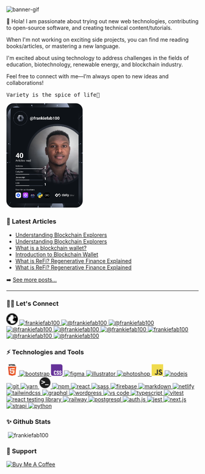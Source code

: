 ![banner-gif](https://github.com/user-attachments/assets/0bba2330-4c77-41dd-a1a3-4799093efb09)

👋 Hola! I am passionate about trying out new web technologies, contributing to open-source software, and creating technical content/tutorials. 

When I'm not working on exciting side projects, you can find me reading books/articles, or mastering a new language.

I'm excited about using technology to address challenges in the fields of education, biotechnology, renewable energy, and blockchain industry.

Feel free to connect with me—I’m always open to new ideas and collaborations!

<samp>Variety is the spice of life💯</samp>

<a href="https://app.daily.dev/frankiefab100">
<img src="https://github.com/frankiefab100/frankiefab100/blob/main/devcard.svg" width="200" alt="Franklin Ohaegbulam's Daily Dev Card"/>
</a>

### 📒 Latest Articles

<!-- BLOG-POST-LIST:START -->
- [Understanding Blockchain Explorers](https://frankiefab100.medium.com/understanding-blockchain-explorers-39a8b436c79f?source=rss-209f88d0d0d1------2)
- [Understanding Blockchain Explorers](https://dev.to/frankiefab100/understanding-blockchain-explorers-5dkj)
- [What is a blockchain wallet?](https://frankiefab100.medium.com/what-is-a-blockchain-wallet-6e33966b7efa?source=rss-209f88d0d0d1------2)
- [Introduction to Blockchain Wallet](https://dev.to/frankiefab100/introduction-to-blockchain-wallet-22ip)
- [What is ReFi? Regenerative Finance Explained](https://frankiefab100.medium.com/today-climate-change-is-one-of-the-most-crucial-challenges-that-humanity-has-ever-faced-and-lots-ac1741301d18?source=rss-209f88d0d0d1------2)
- [What is ReFi? Regenerative Finance Explained](https://dev.to/frankiefab100/what-is-refi-regenerative-finance-explained-4d1l)
<!-- BLOG-POST-LIST:END -->

➡️ [See more posts...](https://frankiefab.hashnode.dev)

---

<h3 align="left">🤝🏻 Let's Connect</h3>
<p align="left">
  <a href="https://www.frankiefab.com" target="_blank">
    <img src="https://raw.githubusercontent.com/iconic/open-iconic/master/svg/globe.svg" alt="frankiefab100 personal website" height="30" width="30" />
  </a>
  <a href="https://twitter.com/frankiefab100" target="_blank">
    <img src="https://cdn.jsdelivr.net/npm/simple-icons@3.0.1/icons/twitter.svg" alt="frankiefab100" height="30" width="30" />
  </a>
  <a href="https://linkedin.com/in/frankiefab100" target="_blank">
    <img src="https://cdn.jsdelivr.net/npm/simple-icons@3.0.1/icons/linkedin.svg" alt="@frankiefab100" height="30" width="30" />
  </a>
  <a href="https://dev.to/frankiefab100" target="_blank">
    <img src="https://cdn.jsdelivr.net/npm/simple-icons@3.0.1/icons/dev-dot-to.svg" alt="@frankiefab100" height="30" width="30" />
  </a>
  <a href="https://codepen.io/frankiefab100" target="_blank">
    <img src="https://cdn.jsdelivr.net/npm/simple-icons@3.0.1/icons/codepen.svg" alt="@frankiefab100" height="30" width="30" />
  </a>
  <a href="https://instagram.com/frankiefab100" target="_blank">
    <img src="https://cdn.jsdelivr.net/npm/simple-icons@3.0.1/icons/instagram.svg" alt="@frankiefab100" height="30" width="30" />
  </a>
  <a href="https://facebook.com/frankiefab100" target="_blank">
    <img src="https://cdn.jsdelivr.net/npm/simple-icons@3.0.1/icons/facebook.svg" alt="@frankiefab100" height="30" width="30" />
  </a>
  <a href="https://dribbble.com/frankiefab100" target="_blank">
    <img src="https://cdn.jsdelivr.net/npm/simple-icons@3.0.1/icons/dribbble.svg" alt="frankiefab100" height="30" width="30" />
  </a>
  <a href="https://www.behance.net/frankiefab100" target="_blank">
    <img src="https://cdn.jsdelivr.net/npm/simple-icons@3.0.1/icons/behance.svg" alt="@frankiefab100" height="30" width="30" />
  </a>
  <a href="https://medium.com/@frankiefab100" target="_blank">
    <img src="https://cdn.jsdelivr.net/npm/simple-icons@3.0.1/icons/medium.svg" alt="@frankiefab100" height="30" width="30" />
  </a>
</p>

<h3 align="left">⚡ Technologies and Tools</h3>
<p align="left">
  <a href="https://developer.mozilla.org/en-US/docs/Learn/Getting_started_with_the_web/HTML_basics" target="_blank">
    <img src="https://raw.githubusercontent.com/github/explore/80688e429a7d4ef2fca1e82350fe8e3517d3494d/topics/html/html.png" alt="html5" width="30" height="30"/>
  </a>
  <a href="https://getbootstrap.com" target="_blank">
    <img src="https://www.vectorlogo.zone/logos/getbootstrap/getbootstrap-icon.svg" alt="bootstrap" width="30" height="30"/>
  </a>
  <a href="https://developer.mozilla.org/en-US/docs/Web/CSS" target="_blank">
    <img src="https://raw.githubusercontent.com/github/explore/80688e429a7d4ef2fca1e82350fe8e3517d3494d/topics/css/css.png" alt="css3" width="30" height="30"/>
  </a>
  <a href="https://www.figma.com/" target="_blank">
    <img src="https://www.vectorlogo.zone/logos/figma/figma-icon.svg" alt="figma" width="30" height="30" />
  </a>
  <a href="https://www.adobe.com/in/products/illustrator.html" target="_blank">
    <img src="https://www.vectorlogo.zone/logos/adobe_illustrator/adobe_illustrator-icon.svg" alt="illustrator" width="30" height="30"/> 
  </a>
  <a href="https://www.photoshop.com/en" target="_blank">
    <img src="https://cdn.jsdelivr.net/gh/devicons/devicon/icons/photoshop/photoshop-plain.svg" alt="photoshop" width="30" height="30"/> 
  </a>
  <a href="https://developer.mozilla.org/en-US/docs/Web/JavaScript" target="_blank">
    <img src="https://raw.githubusercontent.com/github/explore/80688e429a7d4ef2fca1e82350fe8e3517d3494d/topics/javascript/javascript.png" alt="javascript" width="30" height="30"/> 
  </a>
  <a href="https://nodejs.org" target="_blank">
    <img src="https://www.vectorlogo.zone/logos/nodejs/nodejs-icon.svg" alt="nodejs" width="30" height="30"/> 
  </a>
  <a href="https://git-scm.com/" target="_blank">
    <img src="https://www.vectorlogo.zone/logos/git-scm/git-scm-icon.svg" alt="git" width="30" height="30"/>
  </a>
  <a href="https://www.yarnpkg.com" target="_blank">
    <img src="https://cdn.jsdelivr.net/gh/devicons/devicon/icons/yarn/yarn-original.svg" alt="yarn" width="30" height="30"/>
  </a>
  <a href="https://hyper.is" target="_blank">
    <img src="https://raw.githubusercontent.com/github/explore/80688e429a7d4ef2fca1e82350fe8e3517d3494d/topics/terminal/terminal.png" alt="terminal" width="30" height="30"/> 
  </a>  
  <a href="https://www.npmjs.com" target="_blank">
    <img src="https://cdn.jsdelivr.net/gh/devicons/devicon/icons/npm/npm-original-wordmark.svg" alt="npm" width="30" height="30"/> 
  </a>
  <a href="https://reactjs.org/" target="_blank">
    <img src="https://www.vectorlogo.zone/logos/reactjs/reactjs-icon.svg" alt="react" width="30" height="30"/> 
  </a>
  <a href="https://sass-lang.com" target="_blank">
    <img src="https://www.vectorlogo.zone/logos/sass-lang/sass-lang-icon.svg" alt="sass" width="30" height="30"/> 
  </a>
  <a href="https://firebase.google.com/" target="_blank">
    <img src="https://www.vectorlogo.zone/logos/firebase/firebase-icon.svg" alt="firebase" width="30" height="30"/>
  </a>
  <a href="https://www.markdownguide.org" target="_blank">
    <img src="https://upload.wikimedia.org/wikipedia/commons/thumb/4/48/Markdown-mark.svg/1200px-Markdown-mark.svg.png" alt="markdown" width="30" height="30"/>
  </a>
  <a href="https://www.netlify.com" target="_blank">
    <img src="https://www.vectorlogo.zone/logos/netlify/netlify-icon.svg" alt="netlify" width="30" height="30"/>
  </a>
  <a href="https://www.tailwindcss.com" target="_blank">
    <img src="https://raw.githubusercontent.com/withastro/docs/main/public/logos/tailwind.svg" alt="tailwindcss" width="30" height="30"/>
  </a>
  <a href="https://graphql.org" target="_blank">
    <img src="https://www.vectorlogo.zone/logos/graphql/graphql-icon.svg" alt="graphql" width="30" height="30"/>
  </a>
  <a href="https://wordpress.org" target="_blank">
    <img src="https://www.vectorlogo.zone/logos/wordpress/wordpress-icon.svg" alt="wordpress" width="30" height="30"/>
  </a>
  <a href="https://code.visualstudio.com" target="_blank">
    <img src="https://www.vectorlogo.zone/logos/visualstudio_code/visualstudio_code-icon.svg" alt="vs code" width="30" height="30"/>
  </a>
  <a href="https://www.typescriptlang.org/" target="_blank">
    <img src="https://upload.wikimedia.org/wikipedia/commons/4/4c/Typescript_logo_2020.svg" alt="typescript" width="30" height="30"/>
  </a>
  <a href="https://vitest.dev/" target="_blank">
    <img src="https://vitest.dev/logo.svg" alt="vitest" width="30" height="30"/>
  </a>
  <a href="https://testing-library.com/docs/react-testing-library/intro/" target="_blank">
    <img src="https://images.seeklogo.com/logo-png/43/1/testing-library-logo-png_seeklogo-434973.png" alt="react testing library" width="30" height="30"/>
  </a>
  <a href="https://railway.app/" target="_blank">
    <img src="https://github.com/simple-icons/simple-icons/blob/master/icons/railway.svg" alt="railway" width="30" height="30"/>
  </a>
  <a href="https://www.postgresql.org/" target="_blank">
    <img src="https://images.seeklogo.com/logo-png/31/1/postgresql-logo-png_seeklogo-313278.png" alt="postgresql" width="30" height="30"/>
  </a>
  <a href="https://authjs.dev/" target="_blank">
    <img src="https://camo.githubusercontent.com/f4758620c60f931a2b9bfe132176a2e6dee2cbbb80c713639d4a969ab6100b8e/68747470733a2f2f70726576696577732e6a756d7073686172652e636f6d2f7468756d622f38313562633031623739366464366631373333633935376335616631393439333334623665626631613431636237383263383138663362633833383430343965323531646361366532336330633437373638636137393739366539393036376132343934633961336461393961353036326534353030343134306264363334613037363935343432643631633366663961323139656531323435613230656533" alt="auth.js" width="30" height="30"/>
  </a>
  <a href="https://jestjs.io/" target="_blank">
    <img src="https://jestjs.io/img/jest.png" alt="jest" width="30" height="30"/>
  </a>
  <a href="https://nextjs.org/" target="_blank">
    <img src="https://images.seeklogo.com/logo-png/44/1/next-js-icon-logo-png_seeklogo-449825.png" alt="next.js" width="30" height="30"/>
  </a>
  <a href="https://strapi.io/" target="_blank">
    <img src="https://raw.githubusercontent.com/withastro/docs/main/public/logos/strapi.svg" alt="strapi" width="30" height="30" />
  </a>
  <a href="https://www.python.org/" target="_blank">
    <img src="https://s3.dualstack.us-east-2.amazonaws.com/pythondotorg-assets/media/community/logos/python-logo-only.png" alt="python" width="30" height="30" />
  </a>
</p>

<h3 align="left">✨ Github Stats</h3>
<p>&nbsp;<img src="https://github-readme-stats.vercel.app/api?username=frankiefab100&show_icons=true" alt="frankiefab100" /></p>

<h3 align="left">🌱 Support</h3>
<a href="https://www.buymeacoffee.com/frankiefab100" target="_blank">
  <img src="https://cdn.buymeacoffee.com/buttons/default-orange.png" alt="Buy Me A Coffee" height="41" width="174">
</a>
